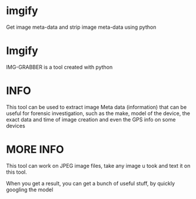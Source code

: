 # imgify
Get image meta-data and strip image meta-data using python

# Imgify
IMG-GRABBER is a tool created with python
# INFO
This tool can be used to extract image Meta data (information) that can be useful for forensic investigation, such as the make, model of the device, the exact data and time of image creation and even the GPS info on some devices

# MORE INFO
This tool can work on JPEG image files, take any image u took and text it on this tool.

When you get a result, you can get a bunch of useful stuff, by quickly googling the model
